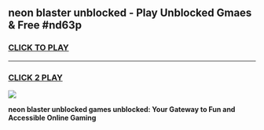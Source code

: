 
## neon blaster unblocked - Play Unblocked Gmaes & Free #nd63p
<h3>
<a href="https://news.freeplayer.one?title=neon_blaster_unblocked&ref=03M">CLICK TO PLAY</a></h3>
<hr>

<h3>
<a href="https://news.freeplayer.one?title=neon_blaster_unblocked&ref=03M">CLICK 2 PLAY</a>
  
</h3>

<a href="https://news.freeplayer.one?title=neon_blaster_unblocked&ref=03M"><img src="https://clearcache.store/games.png"></a>


**neon blaster unblocked games unblocked: Your Gateway to Fun and Accessible Online Gaming**

